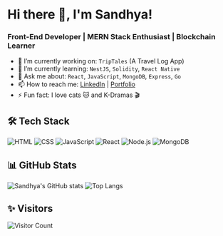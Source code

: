# Hi there 👋, I'm Sandhya!
### Front-End Developer | MERN Stack Enthusiast | Blockchain Learner

- 🔭 I’m currently working on: `TripTales` (A Travel Log App)
- 🌱 I’m currently learning: `NestJS`, `Solidity`, `React Native`
- 💬 Ask me about: `React`, `JavaScript`, `MongoDB`, `Express`, `Go`
- 📫 How to reach me: [LinkedIn](https://www.linkedin.com/in/yourprofile) | [Portfolio](https://yourportfolio.com)
- ⚡ Fun fact: I love cats 🐱 and K-Dramas 🎬

## 🛠️ Tech Stack
![HTML](https://img.shields.io/badge/-HTML5-E34F26?style=flat-square&logo=html5&logoColor=white)
![CSS](https://img.shields.io/badge/-CSS3-1572B6?style=flat-square&logo=css3)
![JavaScript](https://img.shields.io/badge/-JavaScript-F7DF1E?style=flat-square&logo=javascript&logoColor=black)
![React](https://img.shields.io/badge/-React-61DAFB?style=flat-square&logo=react)
![Node.js](https://img.shields.io/badge/-Node.js-339933?style=flat-square&logo=node.js)
![MongoDB](https://img.shields.io/badge/-MongoDB-47A248?style=flat-square&logo=mongodb)

## 📊 GitHub Stats
![Sandhya's GitHub stats](https://github-readme-stats.vercel.app/api?username=sandhyac18091&show_icons=true&theme=radical)
![Top Langs](https://github-readme-stats.vercel.app/api/top-langs/?username=sandhyac18091&layout=compact&theme=radical)

## ✨ Visitors
![Visitor Count](https://profile-counter.glitch.me/sandhyac18091/count.svg)

